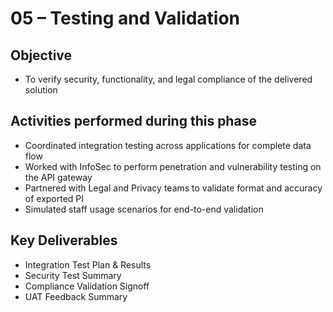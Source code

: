 # 05 – Testing and Validation

## Objective
- To verify security, functionality, and legal compliance of the delivered solution

## Activities performed during this phase
- Coordinated integration testing across applications for complete data flow
- Worked with InfoSec to perform penetration and vulnerability testing on the API gateway
- Partnered with Legal and Privacy teams to validate format and accuracy of exported PI
- Simulated staff usage scenarios for end-to-end validation

## Key Deliverables
- Integration Test Plan & Results
- Security Test Summary
- Compliance Validation Signoff
- UAT Feedback Summary
